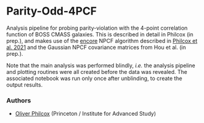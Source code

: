 # Parity-Odd-4PCF

Analysis pipeline for probing parity-violation with the 4-point correlation function of BOSS CMASS galaxies. This is described in detail in Philcox (in prep.), and makes use of the [encore](https://github.com/oliverphilcox/encore) NPCF algorithm described in [Philcox et al. 2021](https://arxiv.org/abs/2105.08722) and the Gaussian NPCF covariance matrices from Hou et al. (in prep.).

Note that the main analysis was performed blindly, *i.e.* the analysis pipeline and plotting routines were all created before the data was revealed. The associated notebook was run only once after unblinding, to create the output results.

### Authors
- [Oliver Philcox](ohep2@cantab.ac.uk) (Princeton / Institute for Advanced Study)